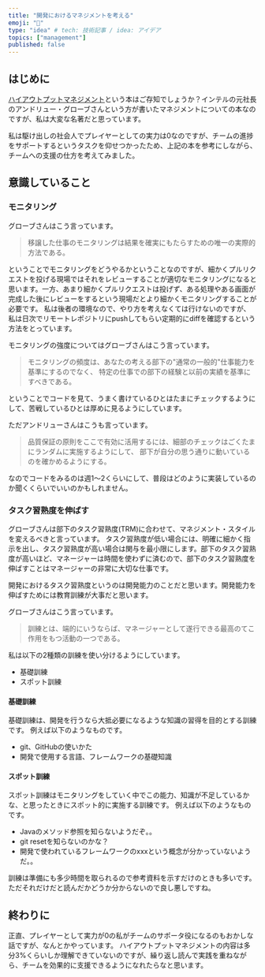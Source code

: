 ```yaml
---
title: "開発におけるマネジメントを考える"
emoji: "🔖"
type: "idea" # tech: 技術記事 / idea: アイデア
topics: ["management"]
published: false
---
```


## はじめに
[ハイアウトプットマネジメント](https://www.amazon.co.jp/dp/B01MU055XH)という本はご存知でしょうか？インテルの元社長のアンドリュー・グローブさんという方が書いたマネジメントについての本なのですが、私は大変な名著だと思っています。

私は駆け出しの社会人でプレイヤーとしての実力は0なのですが、チームの進捗をサポートするというタスクを仰せつかったため、上記の本を参考にしながら、チームへの支援の仕方を考えてみました。

## 意識していること

### モニタリング
グローブさんはこう言っています。

> 移譲した仕事のモニタリングは結果を確実にもたらすための唯一の実際的方法である。

ということでモニタリングをどうやるかということなのですが、細かくプルリクエストを投げる現場ではそれをレビューすることが適切なモニタリングになると思います。一方、あまり細かくプルリクエストは投げず、ある処理やある画面が完成した後にレビューをするという現場だとより細かくモニタリングすることが必要です。
私は後者の環境なので、やり方を考えなくては行けないのですが、私は日次でリモートレポジトリにpushしてもらい定期的にdiffを確認するという方法をとっています。

モニタリングの強度についてはグローブさんはこう言っています。

> モニタリングの頻度は、あなたの考える部下の"通常の一般的"仕事能力を基準にするのでなく、
> 特定の仕事での部下の経験と以前の実績を基準にすべきである。

ということでコードを見て、うまく書けているひとはたまにチェックするようにして、苦戦しているひとは厚めに見るようにしています。

ただアンドリューさんはこうも言っています。

> 品質保証の原則をここで有効に活用するには、細部のチェックはごくたまにランダムに実施するようにして、
> 部下が自分の思う通りに動いているのを確かめるようにする。

なのでコードをみるのは週1～2くらいにして、普段はどのように実装しているのか聞くくらいでいいのかもしれません。

### タスク習熟度を伸ばす
グローブさんは部下のタスク習熟度(TRM)に合わせて、マネジメント・スタイルを変えるべきと言っています。
タスク習熟度が低い場合には、明確に細かく指示を出し、タスク習熟度が高い場合は関与を最小限にします。部下のタスク習熟度が高いほど、マネージャーは時間を使わずに済むので、部下のタスク習熟度を伸ばすことはマネージャーの非常に大切な仕事です。

開発におけるタスク習熟度というのは開発能力のことだと思います。開発能力を伸ばすためには教育訓練が大事だと思います。

グローブさんはこう言っています。

> 訓練とは、端的にいうならば、マネージャーとして遂行できる最高のてこ作用をもつ活動の一つである。

私は以下の2種類の訓練を使い分けるようにしています。

- 基礎訓練
- スポット訓練

#### 基礎訓練
基礎訓練は、開発を行うなら大抵必要になるような知識の習得を目的とする訓練です。
例えば以下のようなものです。

- git、GitHubの使いかた
- 開発で使用する言語、フレームワークの基礎知識

#### スポット訓練
スポット訓練はモニタリングをしていく中でこの能力、知識が不足しているかな、と思ったときにスポット的に実施する訓練です。
例えば以下のようなものです。

- Javaのメソッド参照を知らないようだぞ。。
- git resetを知らないのかな？
- 開発で使われているフレームワークのxxxという概念が分かっていないようだ。。

訓練は準備にも多少時間を取られるので参考資料を示すだけのときも多いです。ただそれだけだと読んだかどうか分からないので良し悪しですね。

## 終わりに
正直、プレイヤーとして実力が0の私がチームのサポータ役になるのもおかしな話ですが、なんとかやっています。
ハイアウトプットマネジメントの内容は多分3%くらいしか理解できていないのですが、繰り返し読んで実践を重ねながら、チームを効果的に支援できるようになれたらなと思います。


